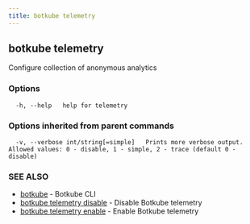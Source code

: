 ```yaml
---
title: botkube telemetry
---
```


## botkube telemetry

Configure collection of anonymous analytics

### Options

```
  -h, --help   help for telemetry
```

### Options inherited from parent commands

```
  -v, --verbose int/string[=simple]   Prints more verbose output. Allowed values: 0 - disable, 1 - simple, 2 - trace (default 0 - disable)
```

### SEE ALSO

- [botkube](botkube.md) - Botkube CLI
- [botkube telemetry disable](botkube_telemetry_disable.md) - Disable Botkube telemetry
- [botkube telemetry enable](botkube_telemetry_enable.md) - Enable Botkube telemetry
